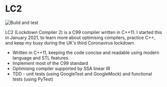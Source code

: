 # LC2

![Build and test](https://github.com/alexking35h/lc2/actions/workflows/build.yml/badge.svg)

LC2 (Lockdown Compiler 2) is a C99 compiler written in C++11. I started this in January 2021,
to learn more about optimising compilers, practice C++, and keep my busy during the UK's third
Coronavirus lockdown.

* Written in C++11, keeping the code concise and readable using modern language and STL features.
* Implement most of the C99 standard
* Optimising compiler supported by SSA linear IR
* TDD - unit tests (using GoogleTest and GoogleMock) and functional tests (using PyTest)

